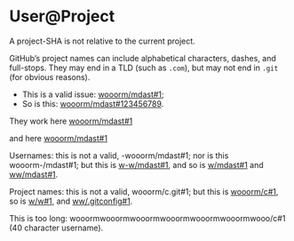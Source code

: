 # User@Project

A project-SHA is not relative to the current project.

GitHub’s project names can include alphabetical characters, dashes, and full-stops. They may end in a TLD (such as `.com`), but may not end in `.git` (for obvious reasons).

-   This is a valid issue: [wooorm/mdast#1](https://github.com/wooorm/mdast/issues/1);
-   So is this: [wooorm/mdast#123456789](https://github.com/wooorm/mdast/issues/123456789).

They work here
[wooorm/mdast#1](https://github.com/wooorm/mdast/issues/1)

and here
    [wooorm/mdast#1](https://github.com/wooorm/mdast/issues/1)

Usernames: this is not a valid, -wooorm/mdast#1; nor is this wooorm-/mdast#1; but this is [w-w/mdast#1](https://github.com/w-w/mdast/issues/1), and so is [w/mdast#1](https://github.com/w/mdast/issues/1) and [ww/mdast#1](https://github.com/ww/mdast/issues/1).

Project names: this is not a valid, wooorm/c.git#1; but this is [wooorm/c#1](https://github.com/wooorm/c/issues/1), so is [w/w#1](https://github.com/w/w/issues/1), and [ww/.gitconfig#1](https://github.com/ww/.gitconfig/issues/1).

This is too long: wooormwooormwooormwooormwooormwooormwooo/c#1 (40 character username).
